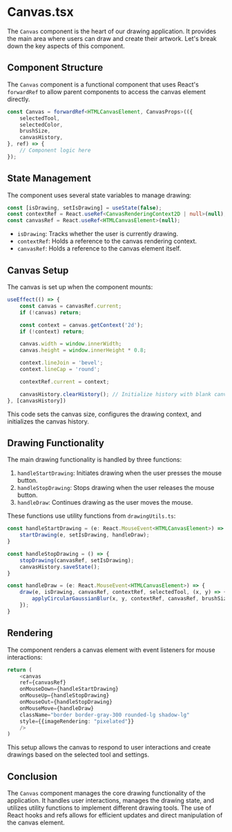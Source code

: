 # Canvas.tsx 

The `Canvas` component is the heart of our drawing application. It provides the main area where users can draw and create their artwork. Let's break down the key aspects of this component.

## Component Structure

The `Canvas` component is a functional component that uses React's `forwardRef` to allow parent components to access the canvas element directly.

```typescript
const Canvas = forwardRef<HTMLCanvasElement, CanvasProps>(({
    selectedTool,
    selectedColor,
    brushSize,
    canvasHistory,
}, ref) => {
    // Component logic here
});
```

## State Management

The component uses several state variables to manage drawing:

```typescript
const [isDrawing, setIsDrawing] = useState(false);
const contextRef = React.useRef<CanvasRenderingContext2D | null>(null);
const canvasRef = React.useRef<HTMLCanvasElement>(null);
```

- `isDrawing`: Tracks whether the user is currently drawing.
- `contextRef`: Holds a reference to the canvas rendering context.
- `canvasRef`: Holds a reference to the canvas element itself.

## Canvas Setup

The canvas is set up when the component mounts:

```typescript
useEffect(() => {
    const canvas = canvasRef.current;
    if (!canvas) return;

    const context = canvas.getContext('2d');
    if (!context) return;

    canvas.width = window.innerWidth;
    canvas.height = window.innerHeight * 0.8;

    context.lineJoin = 'bevel';
    context.lineCap = 'round';

    contextRef.current = context;

    canvasHistory.clearHistory(); // Initialize history with blank canvas
}, [canvasHistory])
```

This code sets the canvas size, configures the drawing context, and initializes the canvas history.

## Drawing Functionality

The main drawing functionality is handled by three functions:

1. `handleStartDrawing`: Initiates drawing when the user presses the mouse button.
2. `handleStopDrawing`: Stops drawing when the user releases the mouse button.
3. `handleDraw`: Continues drawing as the user moves the mouse.

These functions use utility functions from `drawingUtils.ts`:

```typescript
const handleStartDrawing = (e: React.MouseEvent<HTMLCanvasElement>) => {
    startDrawing(e, setIsDrawing, handleDraw);
}

const handleStopDrawing = () => {
    stopDrawing(canvasRef, setIsDrawing);
    canvasHistory.saveState(); 
}

const handleDraw = (e: React.MouseEvent<HTMLCanvasElement>) => {
    draw(e, isDrawing, canvasRef, contextRef, selectedTool, (x, y) => {
        applyCircularGaussianBlur(x, y, contextRef, canvasRef, brushSize, gaussianKernel);
    });
}
```

## Rendering

The component renders a canvas element with event listeners for mouse interactions:

```typescript
return (
    <canvas
    ref={canvasRef}
    onMouseDown={handleStartDrawing}
    onMouseUp={handleStopDrawing}
    onMouseOut={handleStopDrawing}
    onMouseMove={handleDraw}
    className="border border-gray-300 rounded-lg shadow-lg"
    style={{imageRendering: "pixelated"}}
    />
)
```

This setup allows the canvas to respond to user interactions and create drawings based on the selected tool and settings.

## Conclusion

The `Canvas` component manages the core drawing functionality of the application. It handles user interactions, manages the drawing state, and utilizes utility functions to implement different drawing tools. The use of React hooks and refs allows for efficient updates and direct manipulation of the canvas element.
